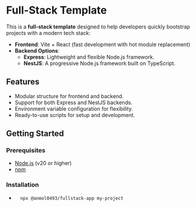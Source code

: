 # Full-Stack Template

This is a **full-stack template** designed to help developers quickly bootstrap projects with a modern tech stack:
- **Frontend**: Vite + React (fast development with hot module replacement)
- **Backend Options**: 
  - **Express**: Lightweight and flexible Node.js framework.
  - **NestJS**: A progressive Node.js framework built on TypeScript.

## Features
- Modular structure for frontend and backend.
- Support for both Express and NestJS backends.
- Environment variable configuration for flexibility.
- Ready-to-use scripts for setup and development.

## Getting Started

### Prerequisites
- [Node.js](https://nodejs.org/) (v20 or higher)
- [npm](https://www.npmjs.com/)

### Installation
- ```bash
    npx @anmol0493/fullstack-app my-project
  ```
